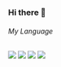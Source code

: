 ### Hi there 👋

###### My Language
<img src="https://img.shields.io/badge/-Python-3776AB?style=flat&logo=Python&logoColor=white"/> <img src="https://img.shields.io/badge/-HTML-E34F26?style=flat&logo=HTML5&logoColor=white"/> <img src="https://img.shields.io/badge/-CSS-1572B6?style=flat&logo=CSS3&logoColor=white"/> <img src="https://img.shields.io/badge/JAVA-007396?style=for-the-badge&logo=java&logoColor=white">

<!--
**wonsungmoon/wonsungmoon** is a ✨ _special_ ✨ repository because its `README.md` (this file) appears on your GitHub profile.

Here are some ideas to get you started:

- 🔭 I’m currently working on ...
- 🌱 I’m currently learning ...
- 👯 I’m looking to collaborate on ...
- 🤔 I’m looking for help with ...
- 💬 Ask me about ...
- 📫 How to reach me: ...
- 😄 Pronouns: ...
- ⚡ Fun fact: ...
-->
